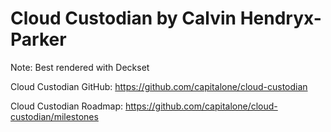 # Cloud Custodian by Calvin Hendryx-Parker

Note: Best rendered with Deckset

Cloud Custodian GitHub:
https://github.com/capitalone/cloud-custodian

Cloud Custodian Roadmap:
https://github.com/capitalone/cloud-custodian/milestones
